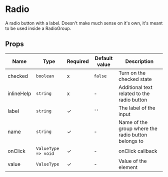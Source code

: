 # Radio

A radio button with a label. Doesn't make much sense on it's own, it's meant to be used inside a RadioGroup.

<!-- STORY -->

## Props

| Name | Type | Required | Default value | Description
|------|------|----------|---------------|------------
| checked | `boolean` | x | `false` | Turn on the checked state
| inlineHelp | `string` | x  | - | Additional text related to the radio button
| label | `string` | ✓ | `''` | The label of the input
| name | `string` | ✓ | - | Name of the group where the radio button belongs to
| onClick | `ValueType => void` | ✓ | - | onClick callback
| value | `ValueType` | ✓ | - | Value of the element

